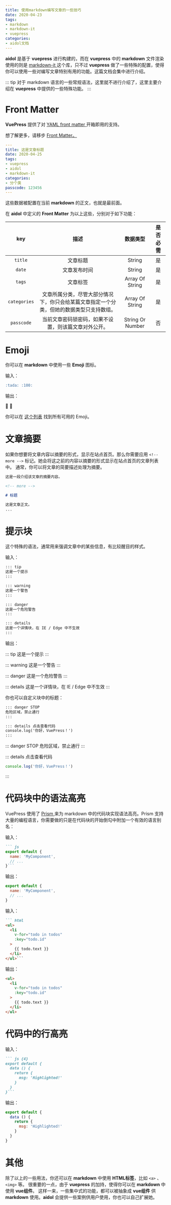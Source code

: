 ```yaml
---
title: 使用markdown编写文章的一些技巧
date: 2020-04-23
tags:
- markdown
- markdown-it
- vuepress
categories:
- aidol文档
---
```


**aidol** 是基于 **vuepress** 进行构建的，而在 **vuepress** 中的 **markdown** 文件渲染使用的则是 <a href="https://www.npmjs.com/package/markdown-it" target="_blank"> markdown-it </a> 这个库，只不过 **vuepress** 做了一些特殊的配置，使得你可以使用一些对编写文章特别有用的功能。这篇文档会集中进行介绍。

<!-- more -->

::: tip
对于 markdown 语言的一些常规语法，这里就不进行介绍了，这里主要介绍在 **vuepress** 中提供的一些特殊功能。
:::

# Front Matter

**VuePress** 提供了对 <a href="" target="_blank">YAML front matter </a> 开箱即用的支持。

想了解更多，请移步 <a href="https://vuepress.vuejs.org/zh/guide/frontmatter.html" target="_blank">Front Matter。</a>

``` yaml
---
title: 这是文章标题
date: 2020-04-25
tags:
- vuepress
- aidol
- markdown-it
categories:
- 分个类
passcode: 123456
---
```

这些数据被配置在当前 **markdown** 的正文，也就是最前面。

在 **aidol** 中定义的 **Front Matter** 为以上这些，分别对于如下功能：


| key | 描述 | 数据类型 | 是否必需 |
| :---:| :---: | :---: | :--------: |
| `title` | 文章标题| String | 是 |
| `date` | 文章发布时间| String | 是 |
| `tags` | 文章标签 | Array Of String | 是 |
| `categories` | 文章所属分类，尽管大部分情况下，你只会给某篇文章指定一个分类，但她的数据类型只支持数组。| Array Of String | 是 | 
| `passcode` | 当前文章密码锁密码，如果不设置，则该篇文章对外公开。 | String Or Number | 否 |


# Emoji

你可以在 **markdown** 中使用一些 **Emoji** 图标。

输入：

``` md
:tada: :100:
```

输出：

:tada: 
:100:

你可以在 <a href="https://github.com/markdown-it/markdown-it-emoji/blob/master/lib/data/full.json" target="_blank">这个列表</a> 找到所有可用的 Emoji。


# 文章摘要

如果你想要将文章内容以摘要的形式，显示在站点首页。那么你需要应用 `<!-- more -->` 标记。她会将这之前的内容以摘要的形式显示在站点首页的文章列表中。
通常，你可以将文章的简要描述处理为摘要。

``` md
这是一段介绍该文章的摘要内容。

<!-- more -->

# 标题

这是文章正文。
...
```

# 提示块

这个特殊的语法，通常用来强调文章中的某些信息，有比较醒目的样式。

输入：

``` md
::: tip
这是一个提示
:::

::: warning
这是一个警告
:::

::: danger
这是一个危险警告
:::

::: details
这是一个详情块，在 IE / Edge 中不生效
:::
```

输出：

::: tip
这是一个提示
:::

::: warning
这是一个警告
:::

::: danger
这是一个危险警告
:::

::: details
这是一个详情块，在 IE / Edge 中不生效
:::

你也可以自定义块中的标题：


``` md
::: danger STOP
危险区域，禁止通行
:::

::: details 点击查看代码
console.log('你好，VuePress！')
:::

```

::: danger STOP
危险区域，禁止通行
:::

::: details 点击查看代码
``` js
console.log('你好，VuePress！')
```
:::

# 代码块中的语法高亮

VuePress 使用了 <a href="https://prismjs.com/"> Prism </a> 来为 markdown 中的代码块实现语法高亮。Prism 支持大量的编程语言，你需要做的只是在代码块的开始倒勾中附加一个有效的语言别名：

输入：

``` md
``` js
export default {
  name: 'MyComponent',
  // ...
}```
```

输出：

``` js
export default {
  name: 'MyComponent',
  // ...
}
```

输入：

``` md
``` html
<ul>
  <li
    v-for="todo in todos"
    :key="todo.id"
  >
    {{ todo.text }}
  </li>
</ul>```
```

输出：

``` html
<ul>
  <li
    v-for="todo in todos"
    :key="todo.id"
  >
    {{ todo.text }}
  </li>
</ul>
```

# 代码中的行高亮

输入：

``` md
``` js {4}
export default {
  data () {
    return {
      msg: 'Highlighted!'
    }
  }
}```
```

输出：

``` js {4}
export default {
  data () {
    return {
      msg: 'Highlighted!'
    }
  }
}
```

# 其他

除了以上的一些用法，你还可以在 **markdown** 中使用 **HTML标签**，比如 `<a>` 、`<img>` 等。
很重要的一点，由于 **vuepress** 的加持，使得你可以在 **markdown** 中使用 **vue组件**。
这样一来，一些集中式的功能，都可以被抽象成 **vue组件** 供 **markdown** 使用。**aidol** 会提供一些案例供用户使用，你也可以自己扩展她。